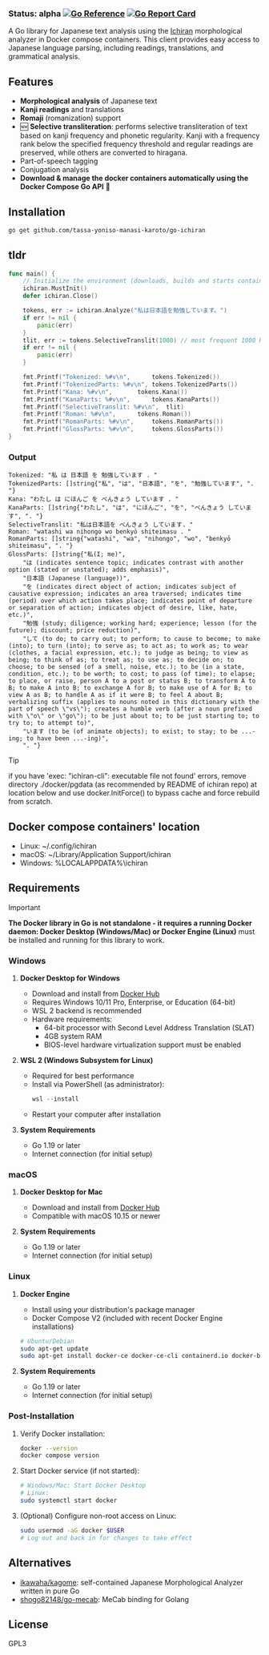 ### Status: alpha [![Go Reference](https://pkg.go.dev/badge/github.com/tassa-yoniso-manasi-karoto/go-ichiran.svg)](https://pkg.go.dev/github.com/tassa-yoniso-manasi-karoto/go-ichiran) [![Go Report Card](https://goreportcard.com/badge/github.com/tassa-yoniso-manasi-karoto/go-ichiran)](https://goreportcard.com/report/github.com/tassa-yoniso-manasi-karoto/go-ichiran)

A Go library for Japanese text analysis using the [Ichiran](https://github.com/tshatrov/ichiran) morphological analyzer in Docker compose containers. This client provides easy access to Japanese language parsing, including readings, translations, and grammatical analysis.

## Features

-  **Morphological analysis** of Japanese text
-  **Kanji readings** and translations
-  **Romaji** (romanization) support
-  🆕 **Selective transliteration**: performs selective transliteration of text based on kanji frequency and phonetic regularity. Kanji with a frequency rank below the specified frequency threshold and regular readings are preserved, while others are converted to hiragana.
-  Part-of-speech tagging
-  Conjugation analysis
-  **Download & manage the docker containers automatically using the Docker Compose Go API** 🚀

## Installation

```bash
go get github.com/tassa-yoniso-manasi-karoto/go-ichiran
```

## tldr

```go
func main() {
	// Initialize the environment (downloads, builds and starts containers if they are not running)
	ichiran.MustInit()
	defer ichiran.Close()

	tokens, err := ichiran.Analyze("私は日本語を勉強しています。")
	if err != nil {
		panic(err)
	}
	tlit, err := tokens.SelectiveTranslit(1000) // most frequent 1000 Kanjis only
	if err != nil {
		panic(err)
	}

	fmt.Printf("Tokenized: %#v\n",		tokens.Tokenized())
	fmt.Printf("TokenizedParts: %#v\n",	tokens.TokenizedParts())
	fmt.Printf("Kana: %#v\n",		tokens.Kana())
	fmt.Printf("KanaParts: %#v\n",		tokens.KanaParts())
	fmt.Printf("SelectiveTranslit: %#v\n",	tlit)
	fmt.Printf("Roman: %#v\n",		tokens.Roman())
	fmt.Printf("RomanParts: %#v\n",		tokens.RomanParts())
	fmt.Printf("GlossParts: %#v\n",		tokens.GlossParts())
}
```
 
### Output

```
Tokenized: "私 は 日本語 を 勉強しています . "
TokenizedParts: []string{"私", "は", "日本語", "を", "勉強しています", ". "}
Kana: "わたし は にほんご を べんきょう しています . "
KanaParts: []string{"わたし", "は", "にほんご", "を", "べんきょう しています", ". "}
SelectiveTranslit: "私は日本語を べんきょう しています. "
Roman: "watashi wa nihongo wo benkyō shiteimasu . "
RomanParts: []string{"watashi", "wa", "nihongo", "wo", "benkyō shiteimasu", ". "}
GlossParts: []string{"私(I; me)",
	"は (indicates sentence topic; indicates contrast with another option (stated or unstated); adds emphasis)",
	"日本語 (Japanese (language))",
	"を (indicates direct object of action; indicates subject of causative expression; indicates an area traversed; indicates time (period) over which action takes place; indicates point of departure or separation of action; indicates object of desire, like, hate, etc.)",
	"勉強 (study; diligence; working hard; experience; lesson (for the future); discount; price reduction)",
	"して (to do; to carry out; to perform; to cause to become; to make (into); to turn (into); to serve as; to act as; to work as; to wear (clothes, a facial expression, etc.); to judge as being; to view as being; to think of as; to treat as; to use as; to decide on; to choose; to be sensed (of a smell, noise, etc.); to be (in a state, condition, etc.); to be worth; to cost; to pass (of time); to elapse; to place, or raise, person A to a post or status B; to transform A to B; to make A into B; to exchange A for B; to make use of A for B; to view A as B; to handle A as if it were B; to feel A about B; verbalizing suffix (applies to nouns noted in this dictionary with the part of speech \"vs\"); creates a humble verb (after a noun prefixed with \"o\" or \"go\"); to be just about to; to be just starting to; to try to; to attempt to)",
	"います (to be (of animate objects); to exist; to stay; to be ...-ing; to have been ...-ing)",
	". "}
```


> [!TIP]
> if you have 'exec: "ichiran-cli": executable file not found' errors, remove directory ./docker/pgdata (as recommended by README of ichiran repo) at location below and use docker.InitForce() to bypass cache and force rebuild from scratch.

## Docker compose containers' location

- Linux: ~/.config/ichiran
- macOS: ~/Library/Application Support/ichiran
- Windows: %LOCALAPPDATA%\ichiran

## Requirements


> [!IMPORTANT]
> **The Docker library in Go is not standalone - it requires a running Docker daemon: Docker Desktop (Windows/Mac) or Docker Engine (Linux)** must be installed and running for this library to work.
### Windows
1. **Docker Desktop for Windows**
   - Download and install from [Docker Hub](https://hub.docker.com/editions/community/docker-ce-desktop-windows)
   - Requires Windows 10/11 Pro, Enterprise, or Education (64-bit)
   - WSL 2 backend is recommended
   - Hardware requirements:
     - 64-bit processor with Second Level Address Translation (SLAT)
     - 4GB system RAM
     - BIOS-level hardware virtualization support must be enabled

2. **WSL 2 (Windows Subsystem for Linux)**
   - Required for best performance
   - Install via PowerShell (as administrator):
     ```powershell
     wsl --install
     ```
   - Restart your computer after installation

3. **System Requirements**
   - Go 1.19 or later
   - Internet connection (for initial setup)

### macOS
1. **Docker Desktop for Mac**
   - Download and install from [Docker Hub](https://hub.docker.com/editions/community/docker-ce-desktop-mac)
   - Compatible with macOS 10.15 or newer

2. **System Requirements**
   - Go 1.19 or later
   - Internet connection (for initial setup)

### Linux
1. **Docker Engine**
   - Install using your distribution's package manager
   - Docker Compose V2 (included with recent Docker Engine installations)
   ```bash
   # Ubuntu/Debian
   sudo apt-get update
   sudo apt-get install docker-ce docker-ce-cli containerd.io docker-buildx-plugin docker-compose-plugin
   ```

2. **System Requirements**
   - Go 1.19 or later
   - Internet connection (for initial setup)

### Post-Installation
1. Verify Docker installation:
   ```bash
   docker --version
   docker compose version
   ```

2. Start Docker service (if not started):
   ```bash
   # Windows/Mac: Start Docker Desktop
   # Linux:
   sudo systemctl start docker
   ```

3. (Optional) Configure non-root access on Linux:
   ```bash
   sudo usermod -aG docker $USER
   # Log out and back in for changes to take effect
   ```

## Alternatives

- [ikawaha/kagome](https://github.com/ikawaha/kagome): self-contained Japanese Morphological Analyzer written in pure Go
- [shogo82148/go-mecab](https://github.com/shogo82148/go-mecab): MeCab binding for Golang

## License

GPL3
